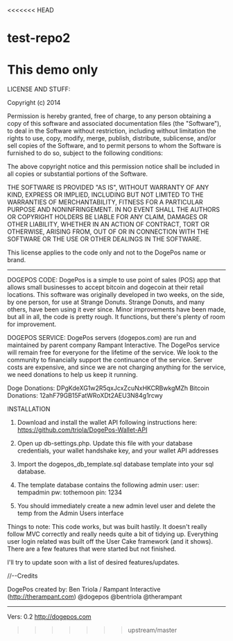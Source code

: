 <<<<<<< HEAD
# test-repo2

This demo only
=======
LICENSE AND STUFF:

Copyright (c) 2014

Permission is hereby granted, free of charge, to any person obtaining a copy
of this software and associated documentation files (the "Software"), to deal
in the Software without restriction, including without limitation the rights
to use, copy, modify, merge, publish, distribute, sublicense, and/or sell
copies of the Software, and to permit persons to whom the Software is
furnished to do so, subject to the following conditions:

The above copyright notice and this permission notice shall be included in
all copies or substantial portions of the Software.

THE SOFTWARE IS PROVIDED "AS IS", WITHOUT WARRANTY OF ANY KIND, EXPRESS OR
IMPLIED, INCLUDING BUT NOT LIMITED TO THE WARRANTIES OF MERCHANTABILITY,
FITNESS FOR A PARTICULAR PURPOSE AND NONINFRINGEMENT. IN NO EVENT SHALL THE
AUTHORS OR COPYRIGHT HOLDERS BE LIABLE FOR ANY CLAIM, DAMAGES OR OTHER
LIABILITY, WHETHER IN AN ACTION OF CONTRACT, TORT OR OTHERWISE, ARISING FROM,
OUT OF OR IN CONNECTION WITH THE SOFTWARE OR THE USE OR OTHER DEALINGS IN
THE SOFTWARE.

This license applies to the code only and not to the DogePos name or brand.

---------------------------------------------------------------

DOGEPOS CODE:
DogePos is a simple to use point of sales (POS) app that allows small businesses to accept bitcoin and dogecoin at their retail locations. This software was originally developed in two weeks, on the side, by one person, for use at Strange Donuts. Strange Donuts, and many others, have been using it ever since. Minor improvements have been made, but all in all, the code is pretty rough. It functions, but there's plenty of room for improvement.

DOGEPOS SERVICE:
DogePos servers (dogepos.com) are run and maintained by parent company Rampant Interactive. The DogePos service will remain free for everyone for the lifetime of the service. We look to the community to financially support the continuance of the service. Server costs are expensive, and since we are not charging anything for the service, we need donations to help us keep it running.

Doge Donations: DPgKdeXG1w2R5qxJcxZcuNxHKCRBwkgMZh
Bitcoin Donations: 12ahF79GB15FatWRoXDt2AEU3N84g1rcwy



INSTALLATION

1. Download and install the wallet API following instructions here: https://github.com/triola/DogePos-Wallet-API

2. Open up db-settings.php. Update this file with your database credentials, your wallet handshake key, and your wallet API addresses

2. Import the dogepos_db_template.sql database template into your sql database.

3. The template database contains the following admin user:
user: tempadmin
pw: tothemoon
pin: 1234

4. You should immediately create a new admin level user and delete the temp from the Admin Users interface


Things to note:
This code works, but was built hastily. It doesn't really follow MVC correctly and really needs quite a bit of tidying up.
Everything user login related was built off the User Cake framework (and it shows).
There are a few features that were started but not finished.

I'll try to update soon with a list of desired features/updates.



//--Credits

DogePos created by: Ben Triola / Rampant Interactive (http://therampant.com)
@dogepos
@bentriola
@therampant

---------------------------------------------------------------

Vers: 0.2
http://dogepos.com

>>>>>>> upstream/master
